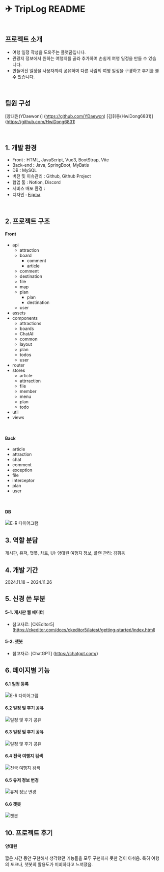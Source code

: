 # ✈ TripLog README

<br>

## 프로젝트 소개
- 여행 일정 작성을 도와주는 플랫폼입니다.
- 관광지 정보에서 원하는 여행지를 골라 추가하여 손쉽게 여행 일정을 만들 수 있습니다.
- 만들어진 일정을 사용자끼리 공유하며 다른 사람의 여행 일정을 구경하고 후기를 볼 수 있습니다.

<br>

## 팀원 구성
[양대원(YDaewon)] (https://github.com/YDaewon)
[김휘동(HwiDong6831)] (https://github.com/HwiDong6831)

<br>

## 1. 개발 환경

- Front : HTML, JavaScript, Vue3, BootStrap, Vite
- Back-end : Java, SpringBoot, MyBatis
- DB : MySQL
- 버전 및 이슈관리 : Github, Github Project
- 협업 툴 : Notion, Discord
- 서비스 배포 환경 : 
- 디자인 : [Figma](https://www.figma.com/design/s91JHntpcqEDq76bNRXN6F/Untitled?node-id=0-1&node-type=canvas&t=qc5gZoIX1qolARfN-0)
<br>

## 2. 프로젝트 구조
#### Front
- api
    - attraction
    - board
        - comment
        - article
    - comment
    - destination
    - file
    - map
    - plan
        - plan
        - destination
    - user
- assets
- components
    - attractions
    - boards
    - ChatAI
    - common
    - layout
    - plan
    - todos
    - user
- router
- stores
    - article
    - attrraction
    - file
    - member
    - menu
    - plan
    - todo
- util
- views
<br>

#### Back
- article
- attraction
- chat
- comment
- exception
- file
- interceptor
- plan
- user

<br>

#### DB
![E-R 다이어그램](docs/DB/ERD.PNG)

## 3. 역할 분담
게시판, 유저, 챗봇, 차트, UI: 양대원
여행지 정보, 플랜 관리: 김휘동 

## 4. 개발 기간
2024.11.18 ~ 2024.11.26


## 5. 신경 쓴 부분
#### 5-1. 게시판 웹 에디터
- 참고자료: [CKEditor5] (https://ckeditor.com/docs/ckeditor5/latest/getting-started/index.html)
#### 5-2. 챗봇
- 참고자료: [ChatGPT] (https://chatgpt.com/)


## 6. 페이지별 기능
#### 6.1 일정 등록
![E-R 다이어그램](docs/기능소개/슬라이드5.PNG)
#### 6.2 일정 및 후기 공유
![일정 및 후기 공유](docs/기능소개/슬라이드6.PNG)
#### 6.3 일정 및 후기 공유
![일정 및 후기 공유](docs/기능소개/슬라이드7.PNG)
#### 6.4 전국 여행지 검색
![전국 여행지 검색](docs/기능소개/슬라이드8.PNG)
#### 6.5 유저 정보 변경
![유저 정보 변경](docs/기능소개/슬라이드9.PNG)
#### 6.6 챗봇
![챗봇](docs/기능소개/슬라이드10.PNG)

## 10. 프로젝트 후기
#### 양대원
짧은 시간 동안 구현해서 생각했던 기능들을 모두 구현하지 못한 점이 아쉬움. 
특히 여행의 포크나, 챗봇의 활용도가 미비하다고 느껴졌음.
